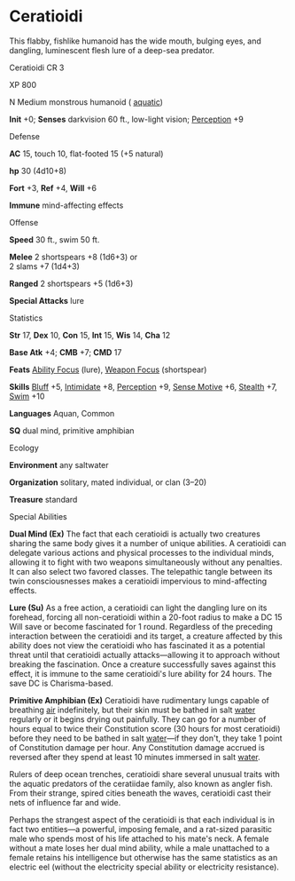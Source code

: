 # Ceratioidi

This flabby, fishlike humanoid has the wide mouth, bulging eyes, and dangling, luminescent flesh lure of a deep-sea predator.

Ceratioidi CR 3

XP 800

N Medium monstrous humanoid ( [aquatic](/pathfinderRPG/prd/monsters/creatureTypes.html#_aquatic-subtype))

**Init** +0; **Senses** darkvision 60 ft., low-light vision; [Perception](/pathfinderRPG/prd/skills/perception.html#_perception) +9

Defense

**AC** 15, touch 10, flat-footed 15 (+5 natural)

**hp** 30 (4d10+8)

**Fort** +3, **Ref** +4, **Will** +6

**Immune** mind-affecting effects

Offense

**Speed** 30 ft., swim 50 ft.

**Melee** 2 shortspears +8 (1d6+3) or   
2 slams +7 (1d4+3)

**Ranged** 2 shortspears +5 (1d6+3)

**Special Attacks** lure

Statistics

**Str** 17, **Dex** 10, **Con** 15, **Int** 15, **Wis** 14, **Cha** 12

**Base Atk** +4; **CMB** +7; **CMD** 17

**Feats** [Ability Focus](/pathfinderRPG/prd/monsters/monsterFeats.html#_ability-focus) (lure), [Weapon Focus](/pathfinderRPG/prd/feats.html#_weapon-focus) (shortspear)

**Skills** [Bluff](/pathfinderRPG/prd/skills/bluff.html#_bluff) +5, [Intimidate](/pathfinderRPG/prd/skills/intimidate.html#_intimidate) +8, [Perception](/pathfinderRPG/prd/skills/perception.html#_perception) +9, [Sense Motive](/pathfinderRPG/prd/skills/senseMotive.html#_sense-motive) +6, [Stealth](/pathfinderRPG/prd/skills/stealth.html#_stealth) +7, [Swim](/pathfinderRPG/prd/skills/swim.html#_swim) +10

**Languages** Aquan, Common

**SQ** dual mind, primitive amphibian

Ecology

**Environment** any saltwater

**Organization** solitary, mated individual, or clan (3–20)

**Treasure** standard

Special Abilities

**Dual Mind (Ex)** The fact that each ceratioidi is actually two creatures sharing the same body gives it a number of unique abilities. A ceratioidi can delegate various actions and physical processes to the individual minds, allowing it to fight with two weapons simultaneously without any penalties. It can also select two favored classes. The telepathic tangle between its twin consciousnesses makes a ceratioidi impervious to mind-affecting effects.

**Lure (Su)** As a free action, a ceratioidi can light the dangling lure on its forehead, forcing all non-ceratioidi within a 20-foot radius to make a DC 15 Will save or become fascinated for 1 round. Regardless of the preceding interaction between the ceratioidi and its target, a creature affected by this ability does not view the ceratioidi who has fascinated it as a potential threat until that ceratioidi actually attacks—allowing it to approach without breaking the fascination. Once a creature successfully saves against this effect, it is immune to the same ceratioidi's lure ability for 24 hours. The save DC is Charisma-based.

**Primitive Amphibian (Ex)** Ceratioidi have rudimentary lungs capable of breathing [air](/pathfinderRPG/prd/monsters/creatureTypes.html#_air-subtype) indefinitely, but their skin must be bathed in salt [water](/pathfinderRPG/prd/monsters/creatureTypes.html#_water-subtype) regularly or it begins drying out painfully. They can go for a number of hours equal to twice their Constitution score (30 hours for most ceratioidi) before they need to be bathed in salt [water](/pathfinderRPG/prd/monsters/creatureTypes.html#_water-subtype)—if they don't, they take 1 point of Constitution damage per hour. Any Constitution damage accrued is reversed after they spend at least 10 minutes immersed in salt [water](/pathfinderRPG/prd/monsters/creatureTypes.html#_water-subtype).

Rulers of deep ocean trenches, ceratioidi share several unusual traits with the aquatic predators of the ceratiidae family, also known as angler fish. From their strange, spired cities beneath the waves, ceratioidi cast their nets of influence far and wide.

Perhaps the strangest aspect of the ceratioidi is that each individual is in fact two entities—a powerful, imposing female, and a rat-sized parasitic male who spends most of his life attached to his mate's neck. A female without a mate loses her dual mind ability, while a male unattached to a female retains his intelligence but otherwise has the same statistics as an electric eel (without the electricity special ability or electricity resistance).

